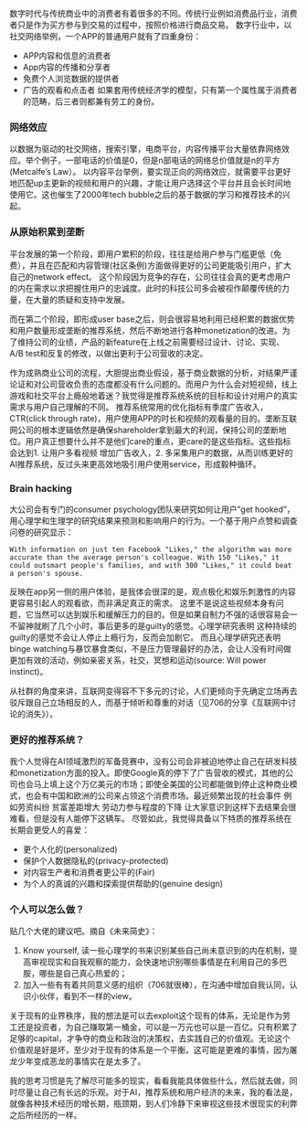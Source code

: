 数字时代与传统商业中的消费者有着很多的不同。传统行业例如消费品行业，消费者只是作为买方参与到交易的过程中，按照价格进行商品交易。
数字行业中，以社交网络举例，一个APP的普通用户就有了四重身份：
*	APP内容和信息的消费者
*	App内容的传播和分享者
*	免费个人浏览数据的提供者
*	广告的观看和点击者
如果套用传统经济学的模型，只有第一个属性属于消费者的范畴，后三者则都兼有劳工的身份。

### 网络效应
以数据为驱动的社交网络，搜索引擎，电商平台，内容传播平台大量依靠网络效应。举个例子，一部电话的价值是0，但是n部电话的网络总价值就是n的平方(Metcalfe’s Law）。
以内容平台举例，要实现正向的网络效应，就需要平台更好地匹配up主更新的视频和用户的兴趣，才能让用户选择这个平台并且会长时间地使用它。这也催生了2000年tech bubble之后的基于数据的学习和推荐技术的兴起。

### 从原始积累到垄断
平台发展的第一个阶段，即用户累积的阶段，往往是给用户参与门槛更低（免费），并且在匹配和内容管理(社区条例)方面做得更好的公司更能吸引用户，扩大自己的network effect。
这个阶段因为竞争的存在，公司往往会真的更考虑用户的内在需求以求把握住用户的忠诚度。此时的科技公司多会被视作颠覆传统的力量，在大量的质疑和支持中发展。

而在第二个阶段，即形成user base之后，则会很容易地利用已经积累的数据优势和用户数量形成垄断的推荐系统，然后不断地进行各种monetization的改进。为了维持公司的业绩，产品的新feature在上线之前需要经过设计、讨论、实现、A/B test和反复的修改，以做出更利于公司营收的决定。

作为成熟商业公司的流程，大胆提出商业假设，基于商业数据的分析，对结果严谨论证和对公司营收负责的态度都没有什么问题的。而用户为什么会对短视频，线上游戏和社交平台上瘾般地着迷？我觉得是推荐系统系统的目标和设计对用户的真实需求与用户自己理解的不同。
推荐系统常用的优化指标有季度广告收入，CTR(click through rate)，用户使用APP的时长和视频的观看量的目的。垄断互联网公司的根本逻辑依然是确保shareholder拿到最大的利润，保持公司的垄断地位。用户真正想要什么并不是他们care的重点，更care的是这些指标。这些指标会达到1. 让用户多看视频 增加广告收入，2. 多采集用户的数据，从而训练更好的AI推荐系统，反过头来更高效地吸引用户使用service，形成毅种循环。


### Brain hacking
大公司会有专门的consumer psychology团队来研究如何让用户”get hooked”，用心理学和生理学的研究结果来预测和影响用户的行为。一个基于用户点赞和调查问卷的研究显示：

`With information on just ten Facebook "Likes," the algorithm was more accurate than the average person's colleague. With 150 "Likes," it could outsmart people's families, and with 300 "Likes," it could beat a person's spouse. `

反映在app另一侧的用户体验，是我体会很深的是，观点极化和娱乐刺激性的内容更容易引起人的观看欲，而非满足真正的需求。
这里不是说这些视频本身有问题，它当然可以达到娱乐和缓解压力的目的。但是如果自制力不强的话很容易会一不留神就刷了几个小时，事后更多的是guilty的感觉。心理学研究表明 这种持续的guilty的感觉不会让人停止上瘾行为，反而会加剧它。
而且心理学研究还表明binge watching与暴饮暴食类似，不是压力管理最好的办法，会让人没有时间做更加有效的活动，例如亲密关系，社交，冥想和运动(source: Will power instinct)。

从社群的角度来讲，互联网变得容不下多元的讨论，人们更倾向于先确定立场再去驳斥跟自己立场相反的人，而基于倾听和尊重的对话（见706的分享《互联网中讨论的消失》）。

### 更好的推荐系统？
我个人觉得在AI领域激烈的军备竞赛中，没有公司会非被迫地停止自己在研发科技和monetization方面的投入。即使Google真的停下了广告营收的模式，其他的公司也会马上填上这个万亿美元的市场；即使全美国的公司都能做到停止这种商业模式，也会有中国和欧洲的公司来占领这个消费市场。最近频繁出现的社会事件 例如劳资纠纷 贫富差距增大 劳动力参与程度的下降 让大家意识到这样下去结果会很难看，但是没有人能停下这辆车。
尽管如此，我觉得具备以下特质的推荐系统在长期会更受人的喜爱：
*	更个人化的(personalized)
*	保护个人数据隐私的(privacy-protected)
*	对内容生产者和消费者更公平的(Fair)
*	为个人的真诚的兴趣和探索提供帮助的(genuine design)

### 个人可以怎么做？
贴几个大佬的建议吧。摘自《未来简史》：
1. Know yourself, 读一些心理学的书来识别某些自己尚未意识到的内在机制，提高审视现实和自我观察的能力，会快速地识别哪些事情是在利用自己的多巴胺，哪些是自己真心热爱的；
2. 加入一些有有着共同意义感的组织（706就很棒），在沟通中增加自我认同，认识小伙伴，看到不一样的view。

关于现有的业界秩序，我的想法是可以去exploit这个现有的体系，无论是作为劳工还是投资者，为自己赚取第一桶金，可以是一万元也可以是一百亿。只有积累了足够的capital，才争夺的商业和政治的决策权，去实践自己的价值观。无论这个价值观是好是坏，至少对于现有的体系是一个平衡。这可能是更难的事情，因为屠龙少年变成恶龙的事情实在是太多了。

我的思考习惯是先了解尽可能多的现实，看看我能具体做些什么，然后就去做，同时尽量让自己有长远的乐观。对于AI，推荐系统和用户经济的未来，我的看法是，就像各种技术经历的增长期，瓶颈期，到人们冷静下来审视这些技术很现实的利弊之后所经历的一样。
